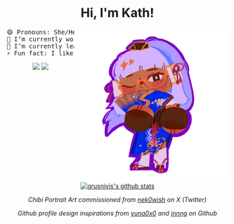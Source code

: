 <div align="center">

<h1 align="center">Hi, I'm Kath!</h1>
<img src="/assets/chibiPortrait.PNG" alt="Chibi Portrait" width="350px" align="right">
<pre>
😄 Pronouns: She/Her
🔭 I’m currently working on Web Development!
🌱 I’m currently learning React and Typescript
⚡ Fun fact: I like to cosplay and play video games~
</pre>

<!-- Links -->
[![](https://img.shields.io/badge/personal_website-white?style=flat&color=ccb0f6)](https://rykarin.vercel.app/)
[![](https://img.shields.io/badge/enka.network-white?style=flat&color=7f05c4)](https://enka.network/u/CenecaQui/)

<!-- Github Stats-->
<a href="https://github.com/grusnivis"><img src="https://github-readme-stats.vercel.app/api?username=grusnivis&hide_border=true&show_icons=true&theme=tokyonight" alt="grusnivis's github stats"></a>

<!-- Attributions -->
<!-- Chibi Art-->
<p style="font-style: italic">
Chibi Portrait Art commissioned from
<a href="https://x.com/nek0wish/" target="_blank">nek0wish</a> on X (Twitter)
</p>

<!--Github Profile Inspiration-->
<p style="font-style: italic">
Github profile design inspirations from 
<a href="https://github.com/yuna0x0/yuna0x0">yuna0x0</a>
and
<a href="https://github.com/innng/innng">innng</a>
on Github
</p>

</div>

<!--
**yuna0x0/yuna0x0** is a ✨ _special_ ✨ repository because its `README.md` (this file) appears on your GitHub profile.

Here are some ideas to get you started:

- 🔭 I’m currently working on ...
- 🌱 I’m currently learning ...
- 👯 I’m looking to collaborate on ...
- 🤔 I’m looking for help with ...
- 💬 Ask me about ...
- 📫 How to reach me: ...
- 😄 Pronouns: ...
- ⚡ Fun fact: ...
-->
